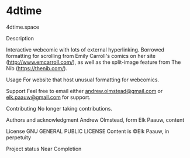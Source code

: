 # 4dtime

4dtime.space

Description

Interactive webcomic with lots of external hyperlinking. Borrowed formatting for scrolling from Emily Carroll's comics on her site (http://www.emcarroll.com/), as well as the split-image feature from The Nib (https://thenib.com/).

Usage
For website that host unusual formatting for webcomics.

Support
Feel free to email either andrew.olmstead@gmail.com or elk.paauw@gmail.com for support.

Contributing
No longer taking contributions.

Authors and acknowledgment
Andrew Olmstead, form
Elk Paauw, content

License
GNU GENERAL PUBLIC LICENSE
Content is ©Elk Paauw, in perpetuity

Project status
Near Completion
